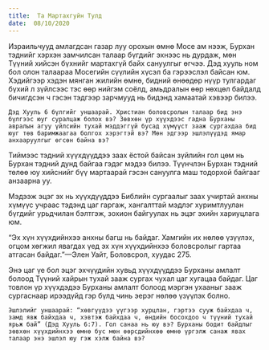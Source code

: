 ```yaml
---
title:  Та Мартахгуйн Тулд
date:  08/10/2020
---
```


Израильчууд амлагдсан газар луу орохын өмнө Мосе ам нээж, Бурхан тэднийг хэрхэн замчилсан талаар бүгдийг эхнээс нь дурдаж, мөн Түүний хийсэн бүхнийг мартахгүй байх сануулгыг өгчээ. Дэд хууль ном бол олон талаараа Мосегийн сүүлийн хүсэл ба гэрээслэл байсан юм. Хэдийгээр хэдэн мянган жилийн өмнө, бидний өнөөдөр нүүр тулгардаг бүхий л зүйлсээс тэс өөр нийгэм соёлд, амьдралын өөр нөхцөл байдалд бичигдсэн ч гэсэн тэдгээр зарчмууд нь бидэнд хамаатай хэвээр билээ.

`Дэд Хууль 6 бүлгийг уншаарай. Христиан боловсролын талаар бид энэ бүлгээс юуг суралцаж болох вэ? Зөвхөн үр хүүхдээс гадна Бурханы авралын агуу үйлсийн тухай мэддэггүй бусад хүмүүст зааж сургахдаа бид юуг төв баримжаагаа болгох хэрэгтэй вэ? Мөн эдгээр эшлэлүүдэд ямар анхааруулгыг өгсөн байна вэ?`

Тиймээс тэдний хүүхдүүддээ заах ёстой байсан зүйлийн гол цөм нь Бурхан тэдний дунд байгаа гэдэг мэдээ билээ. Түүнчлэн Бурхан тэдний төлөө юу хийснийг бүү мартаарай гэсэн сануулга маш тодорхой байгааг анзаарна уу.

Мэдээж эцэг эх нь хүүхдүүддээ Библийн сургаалыг заах учиртай анхны хүмүүс учраас тэдэнд цаг гаргаж, хангалттай мэдлэг хуримтлуулан бүгдийг урьдчилан бэлтгэж, зохион байгуулах нь эцэг эхийн хариуцлага юм.

“Эх хүн хүүхдийнхээ анхны багш нь байдаг. Хамгийн их нөлөө үзүүлэх, огцом хөгжил явагдах үед эх хүн хүүхдийнхээ боловсролыг гартаа атгасан байдаг.”—Элен Уайт, Боловсрол, хуудас 275.

Энэ цаг үе бол эцэг эхчүүдийн хувьд хүүхдүүддээ Бурханы амлалт болоод Түүний хайрын тухай зааж сургах чухал цаг хугацаа байдаг. Цаг товлон үр хүүхдэдээ Бурханы амлалт болоод мэргэн ухааныг зааж сургаснаар ирээдүйд гэр бүлд чинь эерэг нөлөө үзүүлэх болно.

`Эшлэлийг уншаарай: “хөвгүүдээ үүгээр хурцлан, гэртээ сууж байхдаа ч, замд явж байхдаа ч, хэвтэж байхдаа ч, өндийн босохдоо ч түүний тухай ярьж бай” (Дэд Хууль 6:7). Гол санаа нь юу вэ? Бурханы бодит байдлыг зөвхөн хүүхдийнхээ өмнө бус мөн өөрсдийнхөө өмнө үргэлж санаж явах талаар энэ эшлэл юу гэж хэлж байна вэ?`